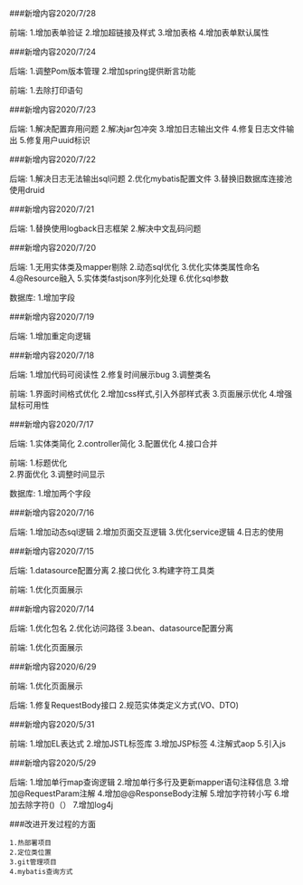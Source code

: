 ###新增内容2020/7/28

前端:
    1.增加表单验证
    2.增加超链接及样式
    3.增加表格
    4.增加表单默认属性
    
###新增内容2020/7/24

后端:
    1.调整Pom版本管理
    2.增加spring提供断言功能
    
前端:
    1.去除打印语句

###新增内容2020/7/23

后端:
    1.解决配置弃用问题
    2.解决jar包冲突
    3.增加日志输出文件
    4.修复日志文件输出
    5.修复用户uuid标识

###新增内容2020/7/22

后端:
    1.解决日志无法输出sql问题
    2.优化mybatis配置文件
    3.替换旧数据库连接池使用druid

###新增内容2020/7/21

后端:
    1.替换使用logback日志框架
    2.解决中文乱码问题

###新增内容2020/7/20

后端:
    1.无用实体类及mapper剔除
    2.动态sql优化
    3.优化实体类属性命名
    4.@Resource融入
    5.实体类fastjson序列化处理
    6.优化sql参数
    
数据库:
    1.增加字段
    
###新增内容2020/7/19

后端:
    1.增加重定向逻辑

###新增内容2020/7/18

后端:
    1.增加代码可阅读性
    2.修复时间展示bug
    3.调整类名

前端:
    1.界面时间格式优化
    2.增加css样式,引入外部样式表
    3.页面展示优化
    4.增强鼠标可用性

###新增内容2020/7/17

后端:
    1.实体类简化
    2.controller简化
    3.配置优化
    4.接口合并
        
前端:
    1.标题优化    
    2.界面优化
    3.调整时间显示
    
数据库:
    1.增加两个字段 
       
###新增内容2020/7/16

后端:
    1.增加动态sql逻辑
    2.增加页面交互逻辑
    3.优化service逻辑
    4.日志的使用

###新增内容2020/7/15

后端:
    1.datasource配置分离
    2.接口优化
    3.构建字符工具类

前端:
    1.优化页面展示

###新增内容2020/7/14

后端:
    1.优化包名
    2.优化访问路径
    3.bean、datasource配置分离
    
前端:
    1.优化页面展示

###新增内容2020/6/29

前端:
    1.优化页面展示
    
后端:
    1.修复RequestBody接口
    2.规范实体类定义方式(VO、DTO)

###新增内容2020/5/31

前端:
    1.增加EL表达式
    2.增加JSTL标签库
    3.增加JSP标签
    4.注解式aop
    5.引入js

###新增内容2020/5/29

后端:
    1.增加单行map查询逻辑
    2.增加单行多行及更新mapper语句注释信息
    3.增加@RequestParam注解
    4.增加@@ResponseBody注解
    5.增加字符转小写
    6.增加去除字符()（）
    7.增加log4j
    
###改进开发过程的方面

    1.热部署项目
    2.定位类位置
    3.git管理项目
    4.mybatis查询方式